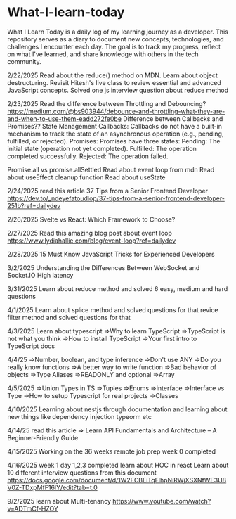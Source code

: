 # What-I-learn-today
What I Learn Today is a daily log of my learning journey as a developer. This repository serves as a diary to document new concepts, technologies, and challenges I encounter each day. The goal is to track my progress, reflect on what I've learned, and share knowledge with others in the tech community.

2/22/2025
Read about the reduce() method on MDN.
Learn about object destructuring.
Revisit Hitesh's live class to review essential and advanced JavaScript concepts.
Solved one js interview question about reduce method

2/23/2025
Read the difference between Throttling and Debouncing?
https://medium.com/@bs903944/debounce-and-throttling-what-they-are-and-when-to-use-them-eadd272fe0be
Difference between Callbacks and Promises??
State Management
Callbacks:
Callbacks do not have a built-in mechanism to track the state of an asynchronous operation (e.g., pending, fulfilled, or rejected).
Promises:
Promises have three states:
Pending: The initial state (operation not yet completed).
Fulfilled: The operation completed successfully.
Rejected: The operation failed.

Promise.all vs promise.allSettled
Read about event loop from mdn
Read about useEffect cleanup function
Read about useState 

2/24/2025
read this article 
37 Tips from a Senior Frontend Developer
https://dev.to/_ndeyefatoudiop/37-tips-from-a-senior-frontend-developer-251b?ref=dailydev

2/26/2025
Svelte vs React: Which Framework to Choose?

2/27/2025
Read this amazing blog post about event loop
https://www.lydiahallie.com/blog/event-loop?ref=dailydev

2/28/2025
15 Must Know JavaScript Tricks for Experienced Developers

3/2/2025
Understanding the Differences Between WebSocket and Socket.IO
High latency

3/31/2025
Learn about reduce method and solved 6 easy, medium and hard questions

4/1/2025
Learn about splice method and solved questions for that
revice filter method and solved questions for that

4/3/2025
Learn about typescript 
=>Why to learn TypeScript
=>TypeScript is not what you think
=>How to install TypeScript
=>Your first intro to TypeScript docs

4/4/25
=>Number, boolean, and type inference
=>Don't use ANY
=>Do you really know functions
=>A better way to write function
=>Bad behavior of objects
=>Type Aliases
=>READONLY and optional
=>Array

4/5/2025
=>Union Types in TS
=>Tuples
=>Enums
=>interface
=>Interface vs Type
=>How to setup Typescript for real projects
=>Classes

4/10/2025
Learning about nestjs through documentation and learning about new things like dependency injection typeorm etc

4/14/25
read this article => Learn API Fundamentals and Architecture – A Beginner-Friendly Guide

4/15/2025
Working on the 36 weeks remote job prep week 0 completed

4/16/2025
week 1 day 1,2,3 completed
learn about HOC in react
Learn about 10 different interview questions from this document 
https://docs.google.com/document/d/1W2FCBEiTqFlhpNiRWjXSXNfWE3U8V0Z-TDxpMfF16lY/edit?tab=t.0


9/2/2025
learn about Multi-tenancy
https://www.youtube.com/watch?v=ADTmCf-HZOY

